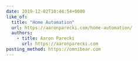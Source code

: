 ```yaml
---
date: 2019-12-02T10:44:54+0000
like_of:
  title: "Home Automation"
  url: https://aaronparecki.com/home-automation/
  authors:
    - title: Aaron Parecki
      url: https://aaronparecki.com
posting_method: https://omnibear.com
---
```

